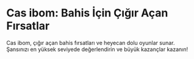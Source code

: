 # Cas ibom: Bahis İçin Çığır Açan Fırsatlar

Cas ibom, çığır açan bahis fırsatları ve heyecan dolu oyunlar sunar. Şansınızı en yüksek seviyede değerlendirin ve büyük kazançlar kazanın!
